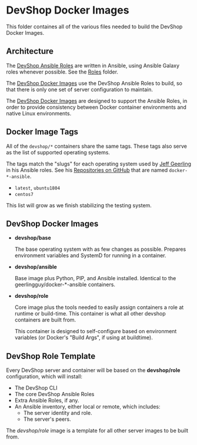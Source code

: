 # DevShop Docker Images

This folder containes all of the various files needed to build the DevShop 
Docker Images. 

## Architecture

The [DevShop Ansible Roles]() are written in Ansible, using Ansible Galaxy roles
whenever possible. See the [Roles](../roles) folder. 

The [DevShop Docker Images]() use the DevShop Ansible Roles to build, so that there
is only one set of server configuration to maintain.

The [DevShop Docker Images]() are designed to support the Ansible Roles, in order to
provide consistency between Docker container environments and native Linux 
environments.

## Docker Image Tags

All of the `devshop/*` containers share the same tags. These tags also serve as 
the list of supported operating systems.

The tags match the "slugs" for each operating system used by [Jeff Geerling](https://github.com/geerlingguy) in his Ansible roles. See his [Repositories on GitHub](https://github.com/geerlingguy?tab=repositories&q=%22Docker+container+for+Ansible+playbook&type=&language=) that are named `docker-*-ansible`.

* `latest`, `ubuntu1804`
* `centos7`

This list will grow as we finish stabilizing the testing system.

## DevShop Docker Images


- **devshop/base**

    The base operating system with as few changes as possible. Prepares environment variables and SystemD for running in a container.
- **devshop/ansible**

    Base image plus Python, PIP, and Ansible installed. Identical to the geerlingguy/docker-*-ansible containers.

<!-- 
- **devshop/core**

    Ansible image plus PHP, Composer, and the DevShop CLI (including Ansible Roles). 
-->
- **devshop/role**

    Core image plus the tools needed to easily assign containers a role at runtime or build-time. This container is what all other devshop containers are built from.
    
    This container is designed to self-configure based on environment variables (or Docker's "Build Args", if using at buildtime).
    
## DevShop Role Template

Every DevShop server and container will be based on the **devshop/role** configuration, which will install:
- The DevShop CLI
- The core DevShop Ansible Roles
- Extra Ansible Roles, if any.
- An Ansible inventory, either local or remote, which includes:
  - The server identity and role.
  - The server's peers.
    
The *devshop/role* image is a template for all other server images to be built from.


